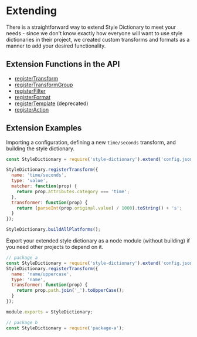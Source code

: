 # Extending

There is a straightforward way to extend Style Dictionary to meet your needs - since we don't know exactly how everyone will want to use style dictionaries in their project, we created custom transforms and formats as a manner to add your desired functionality.

## Extension Functions in the API
* [registerTransform](api.md#registertransform)
* [registerTransformGroup](api.md#registertransformgroup)
* [registerFilter](api.md#registerfilter)
* [registerFormat](api.md#registerformat)
* [registerTemplate](api.md#registertemplate) (deprecated)
* [registerAction](api.md#registeraction)

## Extension Examples
Importing a configuration, defining a new `time/seconds` transform, and building the style dictionary.

```javascript
const StyleDictionary = require('style-dictionary').extend('config.json');

StyleDictionary.registerTransform({
  name: 'time/seconds',
  type: 'value',
  matcher: function(prop) {
    return prop.attributes.category === 'time';
  },
  transformer: function(prop) {
    return (parseInt(prop.original.value) / 1000).toString() + 's';
  }
});

StyleDictionary.buildAllPlatforms();
```


Export your extended style dictionary as a node module (without building) if you need other projects to depend on it.

```javascript
// package a
const StyleDictionary = require('style-dictionary').extend('config.json');
StyleDictionary.registerTransform({
  name: 'name/uppercase',
  type: 'name',
  transformer: function(prop) {
    return prop.path.join('_').toUpperCase();
  }
});

module.exports = StyleDictionary;

// package b
const StyleDictionary = require('package-a');
```
